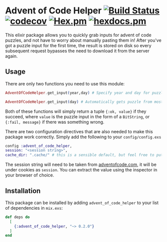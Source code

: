 # Advent of Code Helper [![Build Status](https://travis-ci.org/akosasante/Advent-Of-Code-Helper-Elixir.svg?branch=master)](https://travis-ci.org/ejhobbs/Advent-Of-Code) [![codecov](https://codecov.io/gh/akosasante/Advent-Of-Code-Helper-Elixir/branch/master/graph/badge.svg?token=vssP39GcoL)](https://codecov.io/gh/akosasante/Advent-Of-Code-Helper-Elixir) [![Hex.pm](https://img.shields.io/hexpm/v/advent_of_code_helper.svg?style=plastic)](https://hex.pm/packages/advent_of_code_helper) [![hexdocs.pm](https://img.shields.io/badge/hex-docs-lightgreen.svg)](https://hexdocs.pm/advent_of_code_helper/api-reference.html/)


This elixir package allows you to quickly grab inputs for advent of code puzzles, and not have to worry about manually pasting them in! After you've got a puzzle input for the first time, the result is stored on disk so every subsequent request bypasses the need to download it from the server again.

## Usage

There are only two functions you need to use this module:

```elixir
AdventOfCodeHelper.get_input(year,day) # Specify year and day for puzzle

AdventOfCodeHelper.get_input(day) # Automatically gets puzzle from most recent year

```
Both of these functions will simply return a tuple `{:ok, value}` if they succeed, where `value` is the puzzle input in the form of a `BitString`, or `{:fail, message}` if there was something wrong.

There are two configuration directives that are also needed to make this package work correctly. Simply add the following to your `config/config.exs`

```elixir
config :advent_of_code_helper,
session: "<session string>",
cache_dir: ".cache/" # this is a sensible default, but feel free to put it wherever you have write access
```

The session string will need to be taken from [adventofcode.com](https://adventofcode.com), it will be under cookies as `session`. You can extract the value using the inspector in your browser of choice.


## Installation

This package can be installed by adding `advent_of_code_helper` to your list of dependencies in `mix.exs`:

```elixir
def deps do
  [
    {:advent_of_code_helper, "~> 0.2.0"}
  ]
end
```
